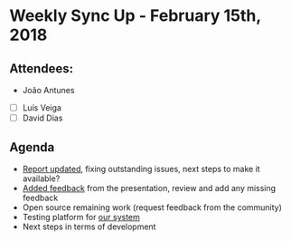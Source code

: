 # Weekly Sync Up - February 15th, 2018

## Attendees:

- João Antunes
- [ ] Luís Veiga
- [ ] David Dias

## Agenda

- [Report updated](https://github.com/JGAntunes/msc-thesis/blob/master/project-report/presentation.pdf), fixing outstanding issues, next steps to make it available?
- [Added feedback](https://github.com/JGAntunes/msc-thesis/issues?q=is%3Aopen+is%3Aissue+label%3Aproject%3Areport) from the presentation, review and add any missing feedback
- Open source remaining work (request feedback from the community)
- Testing platform for [our system](https://github.com/ipfs/notes/issues/280)
- Next steps in terms of development
